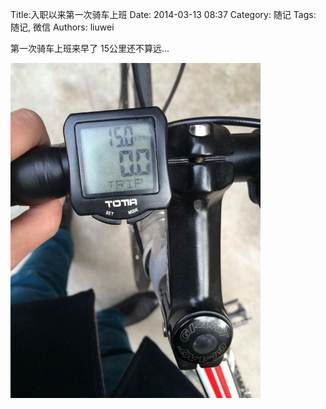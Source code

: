 Title:入职以来第一次骑车上班
Date: 2014-03-13 08:37
Category: 随记
Tags: 随记, 微信
Authors: liuwei

第一次骑车上班来早了 15公里还不算远...

<img src="../../static/images/2014/20140313/100.pic_hd.jpg" width="400" />
